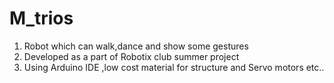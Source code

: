 # M_trios
1. Robot which can walk,dance and show some gestures
2. Developed as a part of Robotix club summer project 
3. Using Arduino IDE ,low cost material for structure and Servo motors etc..
